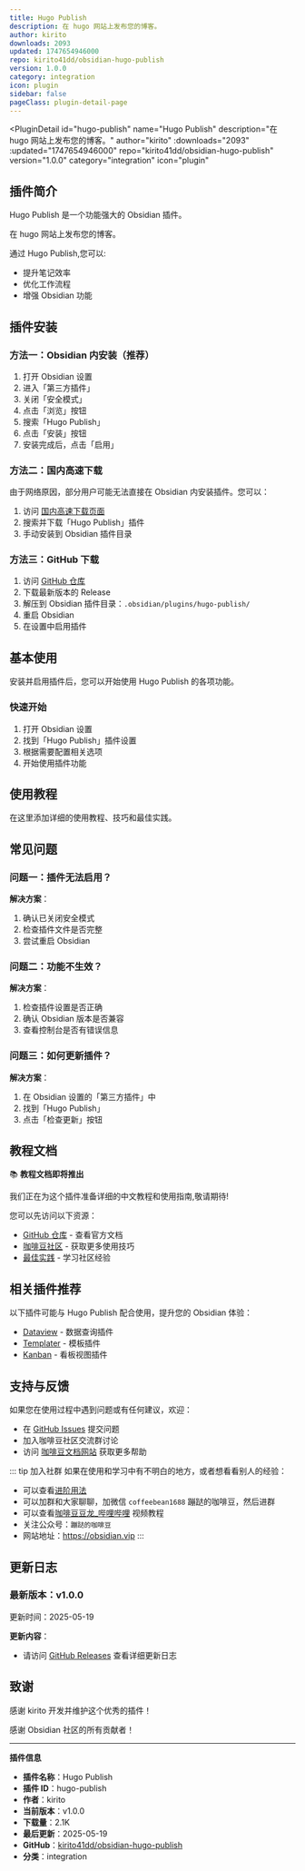 ```yaml
---
title: Hugo Publish
description: 在 hugo 网站上发布您的博客。
author: kirito
downloads: 2093
updated: 1747654946000
repo: kirito41dd/obsidian-hugo-publish
version: 1.0.0
category: integration
icon: plugin
sidebar: false
pageClass: plugin-detail-page
---
```


<PluginDetail
  id="hugo-publish"
  name="Hugo Publish"
  description="在 hugo 网站上发布您的博客。"
  author="kirito"
  :downloads="2093"
  :updated="1747654946000"
  repo="kirito41dd/obsidian-hugo-publish"
  version="1.0.0"
  category="integration"
  icon="plugin"
>

<!-- AUTO_GENERATED_START -->
## 插件简介

Hugo Publish 是一个功能强大的 Obsidian 插件。

在 hugo 网站上发布您的博客。

通过 Hugo Publish,您可以:

- 提升笔记效率
- 优化工作流程
- 增强 Obsidian 功能

<!-- AUTO_GENERATED_END -->

<!-- AUTO_GENERATED_START -->
## 插件安装

### 方法一：Obsidian 内安装（推荐）

1. 打开 Obsidian 设置
2. 进入「第三方插件」
3. 关闭「安全模式」
4. 点击「浏览」按钮
5. 搜索「Hugo Publish」
6. 点击「安装」按钮
7. 安装完成后，点击「启用」

### 方法二：国内高速下载

由于网络原因，部分用户可能无法直接在 Obsidian 内安装插件。您可以：

1. 访问 [国内高速下载页面](/zh/documentation/obsidian-plugins-download.html)
2. 搜索并下载「Hugo Publish」插件
3. 手动安装到 Obsidian 插件目录

### 方法三：GitHub 下载

1. 访问 [GitHub 仓库](https://github.com/kirito41dd/obsidian-hugo-publish)
2. 下载最新版本的 Release
3. 解压到 Obsidian 插件目录：`.obsidian/plugins/hugo-publish/`
4. 重启 Obsidian
5. 在设置中启用插件

## 基本使用

安装并启用插件后，您可以开始使用 Hugo Publish 的各项功能。

### 快速开始

1. 打开 Obsidian 设置
2. 找到「Hugo Publish」插件设置
3. 根据需要配置相关选项
4. 开始使用插件功能

<!-- AUTO_GENERATED_END -->

<!-- CUSTOM_CONTENT_START:tutorial -->
## 使用教程

在这里添加详细的使用教程、技巧和最佳实践。

<!-- CUSTOM_CONTENT_END:tutorial -->

<!-- SHARED_CONTENT_START -->
## 常见问题

### 问题一：插件无法启用？

**解决方案**：
1. 确认已关闭安全模式
2. 检查插件文件是否完整
3. 尝试重启 Obsidian

### 问题二：功能不生效？

**解决方案**：
1. 检查插件设置是否正确
2. 确认 Obsidian 版本是否兼容
3. 查看控制台是否有错误信息

### 问题三：如何更新插件？

**解决方案**：
1. 在 Obsidian 设置的「第三方插件」中
2. 找到「Hugo Publish」
3. 点击「检查更新」按钮

## 教程文档

📚 **教程文档即将推出**

我们正在为这个插件准备详细的中文教程和使用指南,敬请期待!

您可以先访问以下资源：
- [GitHub 仓库](https://github.com/kirito41dd/obsidian-hugo-publish) - 查看官方文档
- [咖啡豆社区](/zh/bases/) - 获取更多使用技巧
- [最佳实践](/zh/best-practices/) - 学习社区经验

## 相关插件推荐

以下插件可能与 Hugo Publish 配合使用，提升您的 Obsidian 体验：

- [Dataview](/zh/plugins/dataview.html) - 数据查询插件
- [Templater](/zh/plugins/templater-obsidian.html) - 模板插件
- [Kanban](/zh/plugins/obsidian-kanban.html) - 看板视图插件

## 支持与反馈

如果您在使用过程中遇到问题或有任何建议，欢迎：

- 在 [GitHub Issues](https://github.com/kirito41dd/obsidian-hugo-publish/issues) 提交问题
- 加入咖啡豆社区交流群讨论
- 访问 [咖啡豆文档网站](https://obsidian.vip) 获取更多帮助

::: tip 加入社群
如果在使用和学习中有不明白的地方，或者想看看别人的经验：
- 可以查看[进阶用法](/zh/advanced)
- 可以加群和大家聊聊，加微信 `coffeebean1688` 蹦跶的咖啡豆，然后进群
- 可以查看[咖啡豆豆龙_哔哩哔哩](https://space.bilibili.com/618777356) 视频教程
- 关注公众号：`蹦跶的咖啡豆`
- 网站地址：https://obsidian.vip
:::
<!-- SHARED_CONTENT_END -->

<!-- AUTO_GENERATED_START -->
## 更新日志

### 最新版本：v1.0.0

更新时间：2025-05-19

**更新内容**：
- 请访问 [GitHub Releases](https://github.com/kirito41dd/obsidian-hugo-publish/releases) 查看详细更新日志

## 致谢

感谢 kirito 开发并维护这个优秀的插件！

感谢 Obsidian 社区的所有贡献者！

---

**插件信息**
- **插件名称**：Hugo Publish
- **插件 ID**：hugo-publish
- **作者**：kirito
- **当前版本**：v1.0.0
- **下载量**：2.1K
- **最后更新**：2025-05-19
- **GitHub**：[kirito41dd/obsidian-hugo-publish](https://github.com/kirito41dd/obsidian-hugo-publish)
- **分类**：integration
<!-- AUTO_GENERATED_END -->

</PluginDetail>

